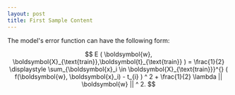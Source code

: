 ```yaml
---
layout: post
title: First Sample Content
---
```


The model's error function can have the following form:

$$
    E ( \boldsymbol{w}, \boldsymbol{X}_{\text{train}},\boldsymbol{t}_{\text{train}} ) = \frac{1}{2} \displaystyle \sum_{\boldsymbol{x}_i \in \boldsymbol{X}_{\text{train}}}^{} ( f(\boldsymbol{w}, \boldsymbol{x}_i) - t_{i} ) ^ 2 + \frac{1}{2} \lambda || \boldsymbol{w} || ^ 2.
$$